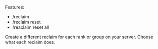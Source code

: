 Features:
  - /reclaim
  - /reclaim reset <player>
  - /reaclaim reset all

Create a different reclaim for each rank or group on your server.
Choose what each reclaim does.

